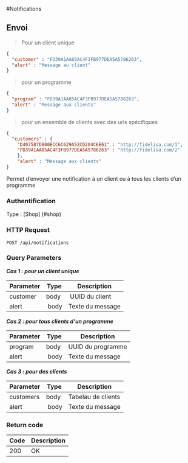 #Notifications
## Envoi

> Pour un client unique

```json
{
  "customer" : "FD39A1AA85AC4F3FB977DEA5A5786263",
  "alert" : "Message au client"
}
```

> pour un programme

```json
{
  "program" : "FD39A1AA85AC4F3FB977DEA5A5786263",
  "alert" : "Message aux clients"
}
```

> pour un ensemble de clients avec des urls spécifiques

```json
{
  "customers" : {
    "D407587D800ECC6C629A52CD204C6E61" : "http://fidelisa.com/1",
    "FD39A1AA85AC4F3FB977DEA5A5786263" : "http://fidelisa.com/2"
    },
    "alert" : "Message aux clients"
}
```

Permet d’envoyer une notification à un client ou à tous les clients d’un programme

### Authentification

Type : [Shop] (#shop)

### HTTP Request

`POST /api/notifications`

### Query Parameters
***Cas 1 : pour un client unique***

Parameter | Type | Description
--------- | --------- | -----------
customer | body | UUID du client
alert | body | Texte du message


***Cas 2 : pour tous clients d'un programme***

Parameter | Type | Description
--------- | --------- | -----------
program | body | UUID du programme
alert | body | Texte du message

***Cas 3 : pour des clients***

Parameter | Type | Description
--------- | --------- | -----------
customers | body | Tabelau de clients
alert | body | Texte du message

### Return code
Code | Description
------- | ---------
200 | OK

